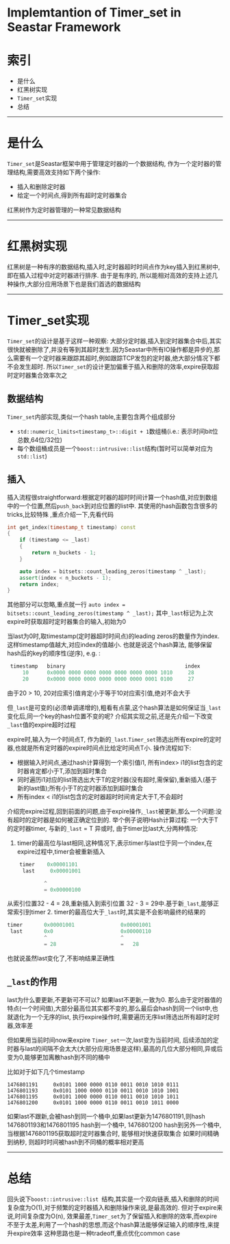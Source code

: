 # Implemtantion of Timer_set in Seastar Framework
# 索引
- 是什么
- 红黑树实现
- `Timer_set`实现
- 总结

------------

# 是什么
`Timer_set`是Seastar框架中用于管理定时器的一个数据结构, 作为一个定时器的管理结构,需要高效支持如下两个操作:
- 插入和删除定时器
- 给定一个时间点,得到所有超时定时器集合

红黑树作为定时器管理的一种常见数据结构

------------

# 红黑树实现
红黑树是一种有序的数据结构,插入时,定时器超时时间点作为key插入到红黑树中, 即在插入过程中对定时器进行排序. 由于是有序的, 所以能相对高效的支持上述几种操作,大部分应用场景下也是我们首选的数据结构

------------

# Timer_set实现
`Timer_set`的设计是基于这样一种观察: 大部分定时器,插入到定时器集合中后,其实很快就被删除了,并没有等到其超时发生.因为Seastar中所有IO操作都是异步的,那么需要有一个定时器来跟踪其超时,例如跟踪TCP发包的定时器,绝大部分情况下都不会发生超时.
所以`Timer_set`的设计更加偏重于插入和删除的效率,expire获取超时定时器集合效率次之
## 数据结构
`Timer_set`内部实现,类似一个hash table,主要包含两个组成部分
- `std::numeric_limits<timestamp_t>::digit + 1`数组桶(i.e.: 表示时间bit位总数,64位/32位)
- 每个数组桶成员是一个`boost::intrusive::list`结构(暂时可以简单对应为`std::list`)

## 插入
插入流程很straightforward:根据定时器的超时时间计算一个hash值,对应到数组中的一个位置,然后`push_back`到对应位置的list中. 其使用的hash函数包含很多的tricks,比较特殊 ,重点介绍一下,先看代码
```cpp
int get_index(timestamp_t timestamp) const
{
    if (timestamp <= _last)
    {
        return n_buckets - 1;
    }

    auto index = bitsets::count_leading_zeros(timestamp ^ _last);
    assert(index < n_buckets - 1);
    return index;
}
```
其他部分可以忽略,重点就一行
`auto index = bitsets::count_leading_zeros(timestamp ^ _last);`
其中`_last`标记为上次expire时获取超时定时器集合的输入,初始为0

当last为0时,取timestamp(定时器超时时间点)的leading zeros的数量作为index.这样timestamp值越大,对应index的值越小. 也就是说这个hash算法, 能够保留hash后的key的顺序性(逆序), e.g. :
```cpp
 timestamp   binary                                       index
     10      0x0000 0000 0000 0000 0000 0000 0000 1010     28
     20      0x0000 0000 0000 0000 0000 0000 0001 0100     27  
```
由于20 > 10, 20对应索引值肯定小于等于10对应索引值,绝对不会大于

但`_last`是可变的(必须单调递增的),粗看有点蒙,这个hash算法是如何保证当`_last`变化后,同一个key的hash位置不变的呢? 介绍其实现之前,还是先介绍一下改变`_last`值的expire超时过程

expire时,输入为一个时间点T, 作为新的`_last`.`Timer_set`筛选出所有expire的定时器,也就是所有定时器的expire时间点比给定时间点T小. 操作流程如下:
 - 根据输入时间点,通过hash计算得到一个索引值i1, 所有index> i1的list包含的定时器肯定都小于T,添加到超时集合
 - 同时遍历i1对应的list筛选出大于T的定时器(没有超时,需保留),重新插入(基于新的last值);所有小于T的定时器添加到超时集合
 - 所有index < i1的list包含的定时器超时时间肯定大于T,不会超时

介绍完expire过程,回到前面的问题,由于expire操作,`_last`被更新,那么一个问题:没有超时的定时器是如何被正确定位到的. 举个例子说明Hash计算过程:
一个大于T的定时器timer, 与新的`_last` = T 异或时, 由于timer比last大,分两种情况:
1. timer的最高位与last相同,这种情况下,表示timer与last位于同一个index,在expire过程中,timer会被重新插入
```cpp
    timer    0x00001101   
     last     0x00001001

            ^
            = 0x00000100
```
从索引位置32 - 4 = 28,重新插入到索引位置 32 - 3 = 29中.基于新`_last`,能够正常索引到timer
2. timer的最高位大于`_last`时,其实是不会影响最终的结果的
```cpp
timer       0x00001001               0x00001001
 last       0x0                      0x00000110
            ^                        ^
            = 28                     =   28
```
也就说虽然last变化了,不影响结果正确性

## `_last`的作用
last为什么要更新,不更新可不可以?
如果last不更新,一致为0. 那么由于定时器值的特点(一个时间值),大部分最高位其实都不变的,那么最后会hash到同一个list中,也就退化为一个无序的list,
执行expire操作时,需要遍历无序list筛选出所有超时定时器,效率差

但如果用当前时间now来expire `Timer_set`一次,last变为当前时间,
后续添加的定时器与last的间隔不会太大(大部分应用场景是这样),最高的几位大部分相同,异或后变为0,能够更加离散hash到不同的桶中

比如对于如下几个timestamp
```cppp
1476801191     0x0101 1000 0000 0110 0011 0010 1010 0111
1476801193     0x0101 1000 0000 0110 0011 0010 1010 1001
1476801195     0x0101 1000 0000 0110 0011 0010 1010 1011
1476801200     0x0101 1000 0000 0110 0011 0010 1011 0000
```
如果last不跟新,会被hash到同一个桶中,如果last更新为1476801191,则hash 1476801193和1476801195 hash到一个桶中, 1476801200 hash到另外一个桶中,当根据1476801195获取超时定时器集合时, 能够相对快速获取集合
如果时间精确到纳秒, 则超时时间被hash到不同桶的概率相对更高

------------

# 总结
回头说下`boost::intrusive::list `结构,其实是一个双向链表,插入和删除的时间复杂度为O(1),对于频繁的定时器插入和删除操作来说,是最高效的. 但对于expire来说,时间复杂度为O(n), 效果最差,`Timer_set`为了保留插入和删除的效率,而expire不至于太差,利用了一个hash的思想,而这个hash算法能够保证输入的顺序性,来提升expire效率
这种思路也是一种tradeoff,重点优化common case
